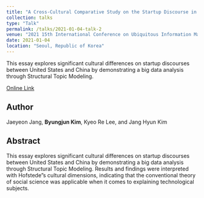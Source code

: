 ```yaml
---
title: "A Cross-Cultural Comparative Study on the Startup Discourse in 2000–2019 between United States and China"
collection: talks
type: "Talk"
permalink: /talks/2021-01-04-talk-2
venue: "2021 15th International Conference on Ubiquitous Information Management and Communication (IMCOM)"
date: 2021-01-04
location: "Seoul, Republic of Korea"
---
```

This essay explores significant cultural differences on startup discourses between United States and China by demonstrating a big data analysis through Structural Topic Modeling.

[Online Link](https://doi.org/10.1109/IMCOM51814.2021.9377432)

## Author
Jaeyeon Jang, **Byungjun Kim**, Kyeo Re Lee, and Jang Hyun Kim

## Abstract
This essay explores significant cultural differences on startup discourses between United States and China by demonstrating a big data analysis through Structural Topic Modeling. Results and findings were interpreted with Hofstede”s cultural dimensions, indicating that the conventional theory of social science was applicable when it comes to explaining technological subjects.